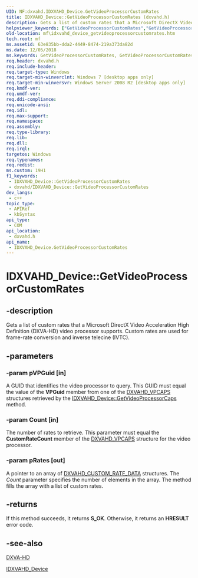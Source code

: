 ```yaml
---
UID: NF:dxvahd.IDXVAHD_Device.GetVideoProcessorCustomRates
title: IDXVAHD_Device::GetVideoProcessorCustomRates (dxvahd.h)
description: Gets a list of custom rates that a Microsoft DirectX Video Acceleration High Definition (DXVA-HD) video processor supports. Custom rates are used for frame-rate conversion and inverse telecine (IVTC).
helpviewer_keywords: ["GetVideoProcessorCustomRates","GetVideoProcessorCustomRates method [Media Foundation]","GetVideoProcessorCustomRates method [Media Foundation]","IDXVAHD_Device interface","IDXVAHD_Device interface [Media Foundation]","GetVideoProcessorCustomRates method","IDXVAHD_Device.GetVideoProcessorCustomRates","IDXVAHD_Device::GetVideoProcessorCustomRates","dxvahd/IDXVAHD_Device::GetVideoProcessorCustomRates","mf.idxvahd_device_getvideoprocessorcustomrates"]
old-location: mf\idxvahd_device_getvideoprocessorcustomrates.htm
tech.root: mf
ms.assetid: 63e835bb-dda2-4449-8474-219a373da82d
ms.date: 12/05/2018
ms.keywords: GetVideoProcessorCustomRates, GetVideoProcessorCustomRates method [Media Foundation], GetVideoProcessorCustomRates method [Media Foundation],IDXVAHD_Device interface, IDXVAHD_Device interface [Media Foundation],GetVideoProcessorCustomRates method, IDXVAHD_Device.GetVideoProcessorCustomRates, IDXVAHD_Device::GetVideoProcessorCustomRates, dxvahd/IDXVAHD_Device::GetVideoProcessorCustomRates, mf.idxvahd_device_getvideoprocessorcustomrates
req.header: dxvahd.h
req.include-header: 
req.target-type: Windows
req.target-min-winverclnt: Windows 7 [desktop apps only]
req.target-min-winversvr: Windows Server 2008 R2 [desktop apps only]
req.kmdf-ver: 
req.umdf-ver: 
req.ddi-compliance: 
req.unicode-ansi: 
req.idl: 
req.max-support: 
req.namespace: 
req.assembly: 
req.type-library: 
req.lib: 
req.dll: 
req.irql: 
targetos: Windows
req.typenames: 
req.redist: 
ms.custom: 19H1
f1_keywords:
 - IDXVAHD_Device::GetVideoProcessorCustomRates
 - dxvahd/IDXVAHD_Device::GetVideoProcessorCustomRates
dev_langs:
 - c++
topic_type:
 - APIRef
 - kbSyntax
api_type:
 - COM
api_location:
 - dxvahd.h
api_name:
 - IDXVAHD_Device.GetVideoProcessorCustomRates
---
```


# IDXVAHD_Device::GetVideoProcessorCustomRates


## -description

Gets a list of custom rates that a Microsoft DirectX Video Acceleration High Definition (DXVA-HD) video processor supports. Custom rates are used for frame-rate conversion and inverse telecine (IVTC).

## -parameters

### -param pVPGuid [in]

A GUID that identifies the video processor to query. This GUID must equal the value of the <b>VPGuid</b> member from one of the <a href="/windows/desktop/api/dxvahd/ns-dxvahd-dxvahd_vpcaps">DXVAHD_VPCAPS</a> structures retrieved by the <a href="/windows/desktop/api/dxvahd/nf-dxvahd-idxvahd_device-getvideoprocessorcaps">IDXVAHD_Device::GetVideoProcessorCaps</a> method.

### -param Count [in]

The number of rates to retrieve. This parameter must equal the <b>CustomRateCount</b> member of the <a href="/windows/desktop/api/dxvahd/ns-dxvahd-dxvahd_vpcaps">DXVAHD_VPCAPS</a> structure for the video processor.

### -param pRates [out]

A pointer to an array of <a href="/windows/desktop/api/dxvahd/ns-dxvahd-dxvahd_custom_rate_data">DXVAHD_CUSTOM_RATE_DATA</a> structures. The <i>Count</i> parameter specifies the number of elements in the array. The method fills the array with a list of custom rates.

## -returns

If this method succeeds, it returns <b xmlns:loc="http://microsoft.com/wdcml/l10n">S_OK</b>. Otherwise, it returns an <b xmlns:loc="http://microsoft.com/wdcml/l10n">HRESULT</b> error code.

## -see-also

<a href="/windows/desktop/medfound/dxva-hd">DXVA-HD</a>



<a href="/windows/desktop/api/dxvahd/nn-dxvahd-idxvahd_device">IDXVAHD_Device</a>